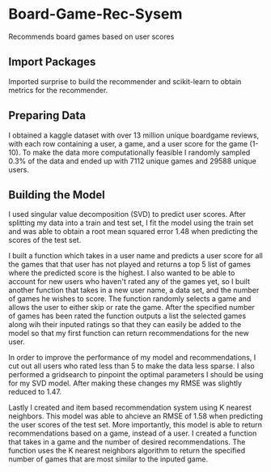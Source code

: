 # Board-Game-Rec-Sysem
Recommends board games based on user scores

## Import Packages
Imported surprise to build the recommender and scikit-learn to obtain metrics for the recommender.

## Preparing Data
I obtained a kaggle dataset with over 13 million unique boardgame reviews, with each row containing a user, a game, and a user score for the game (1-10). To make the data more computationally feasible I randomly sampled 0.3% of the data and ended up with 7112 unique games and 29588 unique users.

## Building the Model
I used singular value decomposition (SVD) to predict user scores. After splitting my data into a train and test set, I fit the model using the train set and was able to obtain a root mean squared error 1.48 when predicting the scores of the test set.

I built a function which takes in a user name and predicts a user score for all the games that that user has not played and returns a top 5 list of games where the predicted score is the highest. I also wanted to be able to account for new users who haven't rated any of the games yet, so I built another function that takes in a new user name, a data set, and the number of games he wishes to score. The function randomly selects a game and allows the user to either skip or rate the game. After the specified number of games has been rated the function outputs a list the selected games along wih their inputed ratings so that they can easily be added to the model so that my first function can return recommendations for the new user.

In order to improve the performance of my model and recommendations, I cut out all users who rated less than 5 to make the data less sparse. I also performed a gridsearch to pinpoint the optimal parameters I should be using for my SVD model. After making these changes my RMSE was slightly reduced to 1.47.

Lastly I created and item based recommendation system using K nearest neighbors. This model was able to ahcieve an RMSE of 1.58 when predicting the user scores of the test set. More importantly, this model is able to return recommendations based on a game, instead of a user. I created a function that takes in a game and the number of desired recommendations. The function uses the K nearest neighbors algorithm to return the specified number of games that are most similar to the inputed game. 
